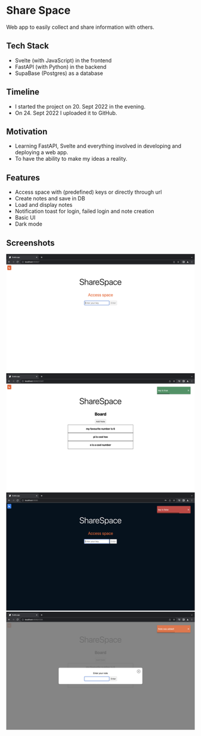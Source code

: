 # Share Space
Web app to easily collect and share information with others.

## Tech Stack
* Svelte (with JavaScript) in the frontend
* FastAPI (with Python) in the backend
* SupaBase (Postgres) as a database

## Timeline
* I started the project on 20. Sept 2022 in the evening.
* On 24. Sept 2022 I uploaded it to GitHub.

## Motivation
* Learning FastAPI, Svelte and everything involved in developing and deploying a web app. 
* To have the ability to make my ideas a reality.

## Features
* Access space with (predefined) keys or directly through url
* Create notes and save in DB
* Load and display notes
* Notification toast for login, failed login and note creation
* Basic UI
* Dark mode

## Screenshots
![](/docs/img/ss1.png)
![](/docs/img/ss2.png)
![](/docs/img/ss3.png)
![](/docs/img/ss4.png)
